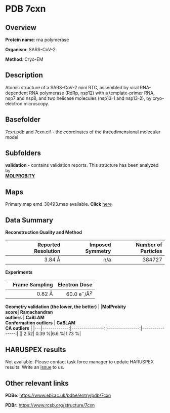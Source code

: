 # PDB 7cxn

## Overview

**Protein name**: rna polymerase

**Organism**: SARS-CoV-2

**Method**: Cryo-EM

## Description

Atomic structure of a SARS-CoV-2 mini RTC, assembled by viral RNA-dependent RNA polymerase (RdRp, nsp12) with a template-primer RNA, nsp7 and nsp8, and two helicase molecules (nsp13-1 and nsp13-2), by cryo-electron microscopy.

## Basefolder

7cxn.pdb and 7cxn.cif - the coordinates of the threedimensional molecular model

## Subfolders





**validation** - contains validation reports. This structure has been analyzed by <br>  [**MOLPROBITY**](https://github.com/thorn-lab/coronavirus_structural_task_force/tree/master/pdb/rna_polymerase/SARS-CoV-2/7cxn/validation/molprobity)    



## Maps

Primary map emd_30493.map available. **Click** [here](http://ftp.wwpdb.org/pub/emdb/structures/EMD-30493/map/) 

## Data Summary
**Reconstruction Quality and Method**

|   | Reported Resolution | Imposed Symmetry | Number of Particles |
|---|-------------:|----------------:|--------------:|
|   |3.84 Å|n/a|384727|

**Experiments**

|   | Frame Sampling | Electron Dose |
|---|-------------:|----------------:|
|   |0.82 Å|60.0 e<sup>-</sup>/Å<sup>2</sup>|

**Geometry validation (the lower, the better)**
|   |**MolProbity<br>score**| **Ramachandran<br>outliers** | **CaBLAM<br>Conformation outliers** | **CaBLAM<br>CA outliers** |
|---|-------------:|----------------:|----------------:|----------------:|
||  2.52|  0.39 %|6.6 %|1.73 %|

## HARUSPEX results

Not available. Please contact task force manager to update HARUSPEX results. Write an [issue](https://github.com/thorn-lab/coronavirus_structural_task_force/issues) to us.

## Other relevant links 
**PDBe**:  https://www.ebi.ac.uk/pdbe/entry/pdb/7cxn
 
**PDBr**: https://www.rcsb.org/structure/7cxn 
